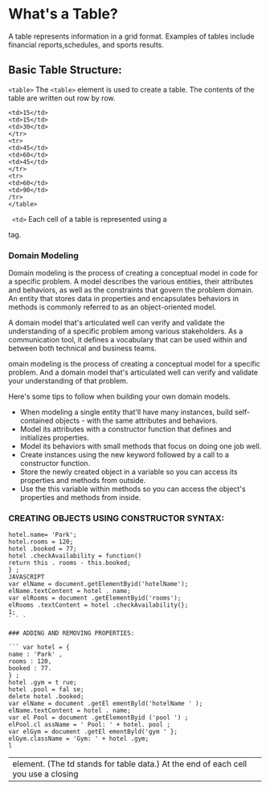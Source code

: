 # What's a Table?
A table represents information in a grid format. Examples of tables include financial reports,schedules, and sports results.

## Basic Table Structure:
`<table>` The `<table>` element is used to create a table. The contents of the table are written out row by row.
    <table>
```<tr>
<td>15</td>
<td>15</td>
<td>30</td>
</tr>
<tr>
<td>45</td>
<td>60</td>
<td>45</td>
</tr>
<tr>
<td>60</td>
<td>90</td>
/tr>
</table> 
```

` <td>` 
Each cell of a table is represented using a <td> element. (The td stands for table data.) At the end of each cell you use a closing </td> tag.


### Domain Modeling
Domain modeling is the process of creating a conceptual model in code for a specific problem. A model describes the various entities, their attributes and behaviors, as well as the constraints that govern the problem domain. An entity that stores data in properties and encapsulates behaviors in methods is commonly referred to as an object-oriented model.

A domain model that's articulated well can verify and validate the understanding of a specific problem among various stakeholders. As a communication tool, it defines a vocabulary that can be used within and between both technical and business teams.


omain modeling is the process of creating a conceptual model for a specific problem. And a domain model that's articulated well can verify and validate your understanding of that problem.

Here's some tips to follow when building your own domain models.

- When modeling a single entity that'll have many instances, build self-contained objects - with the same attributes and behaviors.
- Model its attributes with a constructor function that defines and initializes properties.
- Model its behaviors with small methods that focus on doing one job well.
- Create instances using the new keyword followed by a call to a constructor function.
- Store the newly created object in a variable so you can access its properties and methods from outside.
- Use the this variable within methods so you can access the object's properties and methods from inside.


### CREATING OBJECTS USING CONSTRUCTOR SYNTAX:


 ```   var hotel = new Object();
hotel.name= 'Park';
hotel.rooms = 120;
hotel .booked = 77;
hotel .checkAvailability = function()
return this . rooms - this.booked;
} ;
JAVASCRIPT
var elName = document.getElementByid('hotelName');
elName.textContent = hotel . name;
var elRooms = document .getElementByid('rooms');
elRooms .textContent = hotel .checkAvailability(};
1; 
` ` ` 

### ADDING AND REMOVING PROPERTIES:

``` var hotel = {
name : 'Park' ,
rooms : 120,
booked : 77.
} ;
hotel .gym = t rue;
hotel .pool = fal se;
delete hotel .booked;
var elName = document .getEl ementByld('hotelName ' );
elName.textContent = hotel . name;
var el Pool = document .getElementByid ('pool ') ;
elPool.cl assName = ' Pool: ' + hotel. pool ;
var elGym = document .getEl ementByld('gym ' };
elGym.className = 'Gym: ' + hotel .gym;
l
```